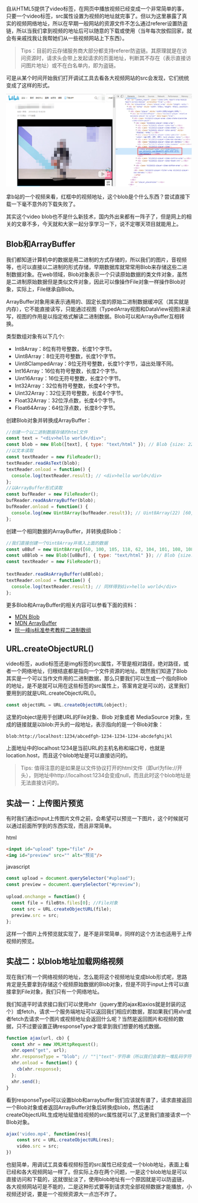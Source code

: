 自从HTML5提供了video标签，在网页中播放视频已经变成一个非常简单的事，只要一个video标签，src属性设置为视频的地址就完事了。但以为这里暴露了真实的视频网络地址，所以在早期一般网站的资源文件不怎么通过referer设置防盗链，所以当我们拿到视频的地址后可以随意的下载或使用（当年每次放假回家，就会有亲戚找我让我帮她们从一些视频网站上下东西）。   

> Tips：目前的云存储服务商大部分都支持referer防盗链。其原理就是在访问资源时，请求头会带上发起请求的页面地址，判断其不存在（表示直接访问图片地址）或不在白名单内，即为盗链。

可是从某个时间开始我们打开调试工具去看各大视频网站的src会发现，它们统统变成了这样的形式。

![](./image/blob.png)

拿b站的一个视频来看，红框中的视频地址，这个blob是个什么东西？尝试直接下载一下毫不意外的下载失败了。

其实这个video blob也不是什么新技术，国内外出来都有一阵子了，但是网上的相关的文章不多，今天就和大家一起分享学习一下，说不定哪天项目就能用上。

## Blob和ArrayBuffer

我们都知道计算机中的数据是用二进制的方式存储的，所以我们的图片，音视频等，也可以直接以二进制的形式存储，早期数据库就常常用Blob来存储这些二进制数据对象。在web领域，Blob对象表示一个只读原始数据的类文件对象，虽然是二进制原始数据但是类似文件对象，因此可以像操作File对象一样操作Blob对象，实际上，File继承自Blob。

ArrayBuffer对象用来表示通用的、固定长度的原始二进制数据缓冲区（其实就是内存），它不能直接读写，只能通过视图（TypedArray视图和DataView视图)来读写，视图的作用是以指定格式解读二进制数据。Blob可以和ArrayBuffer互相转换。

类型数组对象有以下几个:

- Int8Array：8位有符号整数，长度1个字节。
- Uint8Array：8位无符号整数，长度1个字节。
- Uint8ClampedArray：8位无符号整数，长度1个字节，溢出处理不同。
- Int16Array：16位有符号整数，长度2个字节。
- Uint16Array：16位无符号整数，长度2个字节。
- Int32Array：32位有符号整数，长度4个字节。
- Uint32Array：32位无符号整数，长度4个字节。
- Float32Array：32位浮点数，长度4个字节。
- Float64Array：64位浮点数，长度8个字节。

创建Blob对象并转换成ArrayBuffer：

```javascript
//创建一个以二进制数据存储的html文件
const text = "<div>hello world</div>";
const blob = new Blob([text], { type: "text/html" }); // Blob {size: 22, type: "text/html"}
//以文本读取
const textReader = new FileReader();
textReader.readAsText(blob);
textReader.onload = function() {
  console.log(textReader.result); // <div>hello world</div>
};
//以ArrayBuffer形式读取
const bufReader = new FileReader();
bufReader.readAsArrayBuffer(blob);
bufReader.onload = function() {
  console.log(new Uint8Array(bufReader.result)); // Uint8Array(22) [60, 100, 105, 118, 62, 104, 101, 108, 108, 111, 32, 119, 111, 114, 108, 100, 60, 47, 100, 105, 118, 62]
};
```

创建一个相同数据的ArrayBuffer，并转换成Blob：

```javascript
//我们直接创建一个Uint8Array并填入上面的数据
const u8Buf = new Uint8Array([60, 100, 105, 118, 62, 104, 101, 108, 108, 111, 32, 119, 111, 114, 108, 100, 60, 47, 100, 105, 118, 62]);
const u8Blob = new Blob([u8Buf], { type: "text/html" }); // Blob {size: 22, type: "text/html"}
const textReader = new FileReader();

textReader.readAsArrayBuffer(u8Blob);
textReader.onload = function() {
  console.log(textReader.result); // 同样得到div>hello world</div>
};
```

更多Blob和ArrayBuffer的相关内容可以参看下面的资料：
- [MDN Blob](https://developer.mozilla.org/zh-CN/docs/Web/API/Blob)
- [MDN ArrayBuffer](https://developer.mozilla.org/zh-CN/docs/Web/JavaScript/Reference/Global_Objects/ArrayBuffer)
- [阮一峰js标准参考教程二进制数组](https://developer.mozilla.org/zh-CN/docs/Web/JavaScript/Reference/Global_Objects/ArrayBuffer)


## URL.createObjectURL()

video标签，audio标签还是img标签的src属性，不管是相对路径，绝对路径，或者一个网络地址，归根结底都是指向一个文件资源的地址。既然我们知道了Blob其实是一个可以当作文件用的二进制数据，那么只要我们可以生成一个指向Blob的地址，是不是就可以用在这些标签的src属性上，答案肯定是可以的，这里我们要用到的就是URL.createObjectURL()。

```javascript
const objectURL = URL.createObjectURL(object);
```

这里的object是用于创建URL的File对象、Blob 对象或者 MediaSource 对象，生成的链接就是以blob:开头的一段地址，表示指向的是一个Blob对象：

```shell
blob:http://localhost:1234/abcedfgh-1234-1234-1234-abcdefghijkl
```

上面地址中的localhost:1234是当前URL的主机名称和端口号，也就是location.host，而且这个blob地址是可以直接访问的。

>Tips: 值得注意的是如果是以文件协议打开的html文件（即url为file://开头），则地址中http://localhost:1234会变成null，而且此时这个blob地址是无法直接访问的。

## 实战一：上传图片预览

有时我们通过input上传图片文件之前，会希望可以预览一下图片，这个时候就可以通过前面所学到的东西实现，而且非常简单。

html
```html
<input id="upload" type="file" />
<img id="preview" src="" alt="预览"/>
```

javascript
```javascript
const upload = document.querySelector("#upload");
const preview = document.querySelector("#preview");

upload.onchange = function() {
  const file = fileBtn.files[0]; //File对象
  const src = URL.createObjectURL(file); 
  preview.src = src;
};
```

这样一个图片上传预览就实现了，是不是非常简单，同样的这个方法也适用于上传视频的预览。

## 实战二：以blob地址加载网络视频

现在我们有一个网络视频的地址，怎么能将这个视频地址变成blob形式呢，思路肯定是先要拿到存储这个视频原始数据的Blob对象，但是不同于input上传可以直接拿到File对象，我们只有一个网络地址。

我们知道平时请求接口我们可以使用xhr（jquery里的ajax和axios就是封装的这个）或fetch，请求一个服务端地址可以返回我们相应的数据，那如果我们用xhr或者fetch去请求一个图片或视频地址会返回什么呢？当然是返回图片和视频的数据，只不过要设置正确responseType才能拿到我们想要的格式数据。

```javascript
function ajax(url, cb) {
  const xhr = new XMLHttpRequest();
  xhr.open("get", url);
  xhr.responseType = "blob"; // ""|"text"-字符串（所以我们会拿到一堆乱码字符串） "blob"-Blob对象 "arraybuffer"-ArrayBuffer对象
  xhr.onload = function() {
    cb(xhr.response);
  };
  xhr.send();
}
```

看到responseType可以设置blob和arraybuffer我们应该就有谱了，请求直接返回一个Blob对象或者返回ArrayBuffer对象后转换成blob，然后通过createObjectURL生成地址赋值给视频的src属性就可以了,这里我们直接请求一个Blob对象。

```javascript
ajax('video.mp4', function(res){
    const src = URL.createObjectURL(res); 
    video.src = src;
})
```

也挺简单，用调试工具查看视频标签的src属性已经变成一个blob地址，表面上看已经和各大视频网站一样了。但实际上存在两个问题，一是这个blob地址是可以直接访问和下载的，这就很扯淡了，使用blob地址有一个原因就是可以防盗链，各大视频网站可是不能的，二是这种形式要等到请求完全部视频数据才能播放，小视频还好说，要是一个视频资源大一点岂不炸了。



